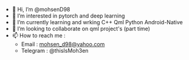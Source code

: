 - 👋 Hi, I’m @mohsenD98
- 👀 I’m interested in pytorch and deep learning
- 🌱 I’m currently learning and wrking C++ Qml Python Android-Native
- 💞️ I’m looking to collaborate on qml project's (part time)
- 📫 How to reach me :
  - Email : mohsen_d98@yahoo.com
  - Telegram : @thisIsMoh3en

<!---
mohsenD98/mohsenD98 is a ✨ special ✨ repository because its `README.md` (this file) appears on your GitHub profile.
You can click the Preview link to take a look at your changes.
--->
